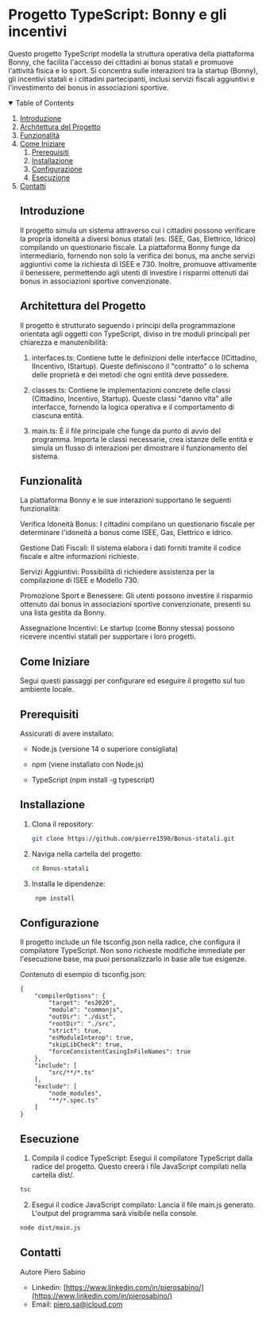 # Progetto TypeScript: Bonny e gli incentivi
Questo progetto TypeScript modella la struttura operativa della piattaforma Bonny, che facilita l'accesso dei cittadini ai bonus statali e promuove l'attività fisica e lo sport. Si concentra sulle interazioni tra la startup (Bonny), gli incentivi statali e i cittadini partecipanti, inclusi servizi fiscali aggiuntivi e l'investimento dei bonus in associazioni sportive.

<details open='open'>
   <summary>Table of Contents</summary>
   <ol>
        <li>
            <a href='#introduzione'>
                Introduzione
            </a>
        </li>
        <li>
            <a href='#architettura-del-progetto'>
                Architettura del Progetto
            </a>
        </li>
        <li>
            <a href='#funzionalità'>
                Funzionalità
            </a>
        </li>
        <li>
            <a href='Come iniziare'>
                Come Iniziare
            </a>
            <ol>
                <li>
                    <a href='#prerequisiti'>
                        Prerequisiti
                    </a>
                </li>
                <li>
                    <a href='#installazione'>
                        Installazione
                    </a>
                </li>
                <li>
                    <a href='#configurazione'>
                        Configurazione
                    </a>
                </li>
                <li>
                    <a href='#esecuzione'>
                        Esecuzione
                    </a>
                </li>
                </ol>
        </li>
        <li>
            <a href='#contatti'>
                Contatti
            </a>


## Introduzione
Il progetto simula un sistema attraverso cui i cittadini possono verificare la propria idoneità a diversi bonus statali (es. ISEE, Gas, Elettrico, Idrico) compilando un questionario fiscale. La piattaforma Bonny funge da intermediario, fornendo non solo la verifica dei bonus, ma anche servizi aggiuntivi come la richiesta di ISEE e 730. Inoltre, promuove attivamente il benessere, permettendo agli utenti di investire i risparmi ottenuti dai bonus in associazioni sportive convenzionate.

## Architettura del Progetto
Il progetto è strutturato seguendo i principi della programmazione orientata agli oggetti con TypeScript, diviso in tre moduli principali per chiarezza e manutenibilità:

1. interfaces.ts: Contiene tutte le definizioni delle interfacce (ICittadino, IIncentivo, IStartup). Queste definiscono il "contratto" o lo schema delle proprietà e dei metodi che ogni entità deve possedere.

2. classes.ts: Contiene le implementazioni concrete delle classi (Cittadino, Incentivo, Startup). Queste classi "danno vita" alle interfacce, fornendo la logica operativa e il comportamento di ciascuna entità.

3. main.ts: È il file principale che funge da punto di avvio del programma. Importa le classi necessarie, crea istanze delle entità e simula un flusso di interazioni per dimostrare il funzionamento del sistema.

## Funzionalità
La piattaforma Bonny e le sue interazioni supportano le seguenti funzionalità:

Verifica Idoneità Bonus: I cittadini compilano un questionario fiscale per determinare l'idoneità a bonus come ISEE, Gas, Elettrico e Idrico.

Gestione Dati Fiscali: Il sistema elabora i dati forniti tramite il codice fiscale e altre informazioni richieste.

Servizi Aggiuntivi: Possibilità di richiedere assistenza per la compilazione di ISEE e Modello 730.

Promozione Sport e Benessere: Gli utenti possono investire il risparmio ottenuto dai bonus in associazioni sportive convenzionate, presenti su una lista gestita da Bonny.

Assegnazione Incentivi: Le startup (come Bonny stessa) possono ricevere incentivi statali per supportare i loro progetti.

## Come Iniziare
Segui questi passaggi per configurare ed eseguire il progetto sul tuo ambiente locale.

## Prerequisiti
Assicurati di avere installato:

- Node.js (versione 14 o superiore consigliata)

- npm (viene installato con Node.js)

- TypeScript (npm install -g typescript)

## Installazione
1) Clona il repository:
   ```bash
   git clone https://github.com/pierre1590/Bonus-statali.git
    ```

2) Naviga nella cartella del progetto:
   ```bash
   cd Bonus-statali
   ```

3) Installa le dipendenze:
   ```bash
    npm install
    ```

## Configurazione
Il progetto include un file tsconfig.json nella radice, che configura il compilatore TypeScript. Non sono richieste modifiche immediate per l'esecuzione base, ma puoi personalizzarlo in base alle tue esigenze.

Contenuto di esempio di tsconfig.json:
```
{
    "compilerOptions": {
        "target": "es2020",
        "module": "commonjs",
        "outDir": "./dist",
        "rootDir": "./src",
        "strict": true,
        "esModuleInterop": true,
        "skipLibCheck": true,
        "forceConsistentCasingInFileNames": true
    },
    "include": [
        "src/**/*.ts"
    ],
    "exclude": [
        "node_modules",
        "**/*.spec.ts"
    ]
}
```

## Esecuzione
1) Compila il codice TypeScript:
Esegui il compilatore TypeScript dalla radice del progetto. Questo creerà i file JavaScript compilati nella cartella dist/.
```bash
tsc
```
2) Esegui il codice JavaScript compilato:
Lancia il file main.js generato. L'output del programma sarà visibile nella console.

```bash
node dist/main.js
``` 

## Contatti
Autore Piero Sabino
- Linkedin: [https://www.linkedin.com/in/pierosabino/](https://www.linkedin.com/in/pierosabino/)
- Email: piero.sa@icloud.com